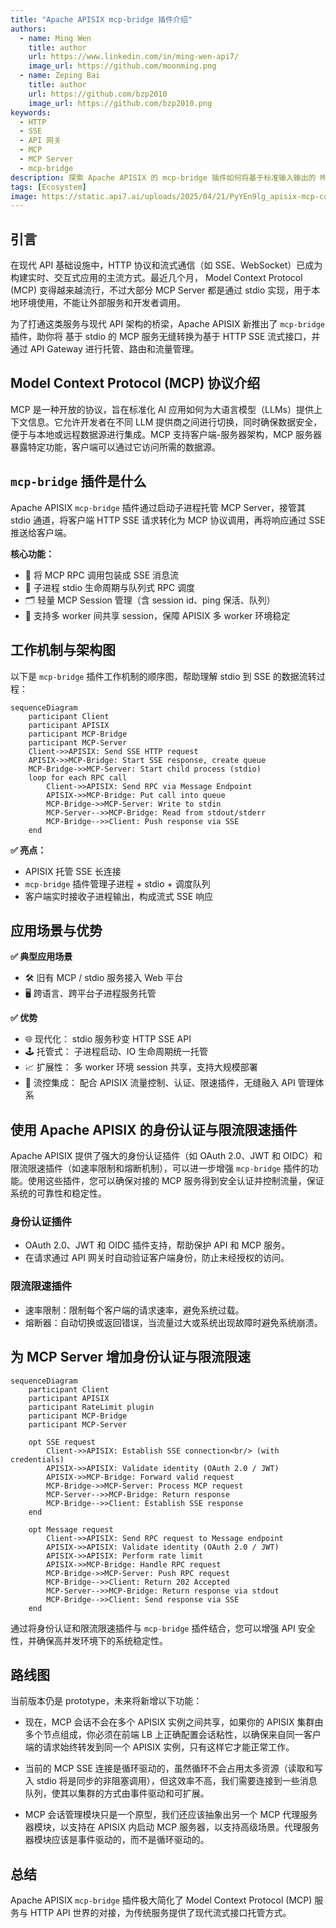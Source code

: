 ```yaml
---
title: "Apache APISIX mcp-bridge 插件介绍"
authors:
  - name: Ming Wen
    title: author
    url: https://www.linkedin.com/in/ming-wen-api7/
    image_url: https://github.com/moonming.png
  - name: Zeping Bai
    title: author
    url: https://github.com/bzp2010
    image_url: https://github.com/bzp2010.png
keywords:
  - HTTP
  - SSE
  - API 网关
  - MCP
  - MCP Server
  - mcp-bridge
description: 探索 Apache APISIX 的 mcp-bridge 插件如何将基于标准输入输出的 MCP 服务器无缝转换为可扩展的 HTTP 服务器发送事件服务。了解如何通过身份认证增强 API 安全性，通过限流提高系统可靠性，同时为云原生架构优化 MCP 服务。
tags: [Ecosystem]
image: https://static.api7.ai/uploads/2025/04/21/PyYEn9lg_apisix-mcp-cover.webp
---
```


## 引言

在现代 API 基础设施中，HTTP 协议和流式通信（如 SSE、WebSocket）已成为构建实时、交互式应用的主流方式。最近几个月， Model Context Protocol (MCP) 变得越来越流行，不过大部分 MCP Server 都是通过 stdio 实现，用于本地环境使用，不能让外部服务和开发者调用。

为了打通这类服务与现代 API 架构的桥梁，Apache APISIX 新推出了 `mcp-bridge` 插件，助你将 基于 stdio 的 MCP 服务无缝转换为基于 HTTP SSE 流式接口，并通过 API Gateway 进行托管、路由和流量管理。

## Model Context Protocol (MCP) 协议介绍

MCP 是一种开放的协议，旨在标准化 AI 应用如何为大语言模型（LLMs）提供上下文信息。它允许开发者在不同 LLM 提供商之间进行切换，同时确保数据安全，便于与本地或远程数据源进行集成。MCP 支持客户端-服务器架构，MCP 服务器暴露特定功能，客户端可以通过它访问所需的数据源。

## `mcp-bridge` 插件是什么

Apache APISIX `mcp-bridge` 插件通过启动子进程托管 MCP Server，接管其 stdio 通道，将客户端 HTTP SSE 请求转化为 MCP 协议调用，再将响应通过 SSE 推送给客户端。

**核心功能：**

- 📡 将 MCP RPC 调用包装成 SSE 消息流
- 🔄 子进程 stdio 生命周期与队列式 RPC 调度
- 🗂️ 轻量 MCP Session 管理（含 session id、ping 保活、队列）
- 🧰 支持多 worker 间共享 session，保障 APISIX 多 worker 环境稳定

## 工作机制与架构图

以下是 `mcp-bridge` 插件工作机制的顺序图，帮助理解 stdio 到 SSE 的数据流转过程：

```
sequenceDiagram
    participant Client
    participant APISIX
    participant MCP-Bridge
    participant MCP-Server
    Client->>APISIX: Send SSE HTTP request
    APISIX->>MCP-Bridge: Start SSE response, create queue
    MCP-Bridge->>MCP-Server: Start child process (stdio)
    loop for each RPC call
        Client->>APISIX: Send RPC via Message Endpoint
        APISIX->>MCP-Bridge: Put call into queue
        MCP-Bridge->>MCP-Server: Write to stdin
        MCP-Server-->>MCP-Bridge: Read from stdout/stderr
        MCP-Bridge-->>Client: Push response via SSE
    end
```

**✅ 亮点：**

- APISIX 托管 SSE 长连接
- `mcp-bridge` 插件管理子进程 + stdio + 调度队列
- 客户端实时接收子进程输出，构成流式 SSE 响应

## 应用场景与优势

**✅ 典型应用场景**

- 🛠️ 旧有 MCP / stdio 服务接入 Web 平台
- 🖥️ 跨语言、跨平台子进程服务托管

**✅ 优势**

- 🌐 现代化： stdio 服务秒变 HTTP SSE API
- 🕹️ 托管式： 子进程启动、IO 生命周期统一托管
- 📈 扩展性： 多 worker 环境 session 共享，支持大规模部署
- 🔄 流控集成： 配合 APISIX 流量控制、认证、限速插件，无缝融入 API 管理体系

## 使用 Apache APISIX 的身份认证与限流限速插件

Apache APISIX 提供了强大的身份认证插件（如 OAuth 2.0、JWT 和 OIDC）和限流限速插件（如速率限制和熔断机制），可以进一步增强 `mcp-bridge` 插件的功能。使用这些插件，您可以确保对接的 MCP 服务得到安全认证并控制流量，保证系统的可靠性和稳定性。

### 身份认证插件

- OAuth 2.0、JWT 和 OIDC 插件支持，帮助保护 API 和 MCP 服务。
- 在请求通过 API 网关时自动验证客户端身份，防止未经授权的访问。

### 限流限速插件

- 速率限制：限制每个客户端的请求速率，避免系统过载。
- 熔断器：自动切换或返回错误，当流量过大或系统出现故障时避免系统崩溃。

## 为 MCP Server 增加身份认证与限流限速

```
sequenceDiagram
    participant Client
    participant APISIX
    participant RateLimit plugin
    participant MCP-Bridge
    participant MCP-Server
    
    opt SSE request
        Client->>APISIX: Establish SSE connection<br/> (with credentials)
        APISIX->>APISIX: Validate identity (OAuth 2.0 / JWT)
        APISIX->>MCP-Bridge: Forward valid request
        MCP-Bridge->>MCP-Server: Process MCP request
        MCP-Server-->>MCP-Bridge: Return response
        MCP-Bridge-->>Client: Establish SSE response
    end

    opt Message request
        Client->>APISIX: Send RPC request to Message endpoint
        APISIX->>APISIX: Validate identity (OAuth 2.0 / JWT)
        APISIX->>APISIX: Perform rate limit
        APISIX->>MCP-Bridge: Handle RPC request
        MCP-Bridge->>MCP-Server: Push RPC request
        MCP-Bridge-->>Client: Return 202 Accepted
        MCP-Server-->>MCP-Bridge: Return response via stdout
        MCP-Bridge-->>Client: Send response via SSE
    end
```

通过将身份认证和限流限速插件与 `mcp-bridge` 插件结合，您可以增强 API 安全性，并确保高并发环境下的系统稳定性。

## 路线图

当前版本仍是 prototype，未来将新增以下功能：

- 现在，MCP 会话不会在多个 APISIX 实例之间共享，如果你的 APISIX 集群由多个节点组成，你必须在前端 LB 上正确配置会话粘性，以确保来自同一客户端的请求始终转发到同一个 APISIX 实例，只有这样它才能正常工作。

- 当前的 MCP SSE 连接是循环驱动的，虽然循环不会占用太多资源（读取和写入 stdio 将是同步的非阻塞调用），但这效率不高，我们需要连接到一些消息队列，使其以集群的方式由事件驱动和可扩展。

- MCP 会话管理模块只是一个原型，我们还应该抽象出另一个 MCP 代理服务器模块，以支持在 APISIX 内启动 MCP 服务器，以支持高级场景。代理服务器模块应该是事件驱动的，而不是循环驱动的。

## 总结

Apache APISIX `mcp-bridge` 插件极大简化了 Model Context Protocol (MCP) 服务与 HTTP API 世界的对接，为传统服务提供了现代流式接口托管方式。
